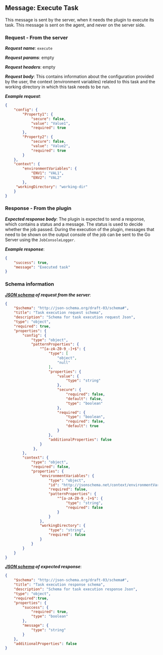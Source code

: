 ## Message: Execute Task

This message is sent by the server, when it needs the plugin to execute its task. This message is sent on the agent, and
never on the server side.

### Request - From the server

***Request name***: ```execute```

***Request params***: empty

***Request headers***: empty

***Request body***: This contains information about the configuration provided by the user, the context (environment
variables) related to this task and the working directory in which this task needs to be run.

***Example request***:
```json
{
    "config": {
        "Property1": {
            "secure": false,
            "value": "Value1",
            "required": true
        },
        "Property2": {
            "secure": false,
            "value": "Value2",
            "required": true
        }
    },
    "context": {
        "environmentVariables": {
            "ENV1": "VAL1",
            "ENV2": "VAL2"
        },
     "workingDirectory": "working-dir"
    }
}
```

### Response - From the plugin

***Expected response body***: The plugin is expected to send a response, which contains a status and a message. The
status is used to decide whether the job passed. During the execution of the plugin, messages that need to be shown on
the output console of the job can be sent to the Go Server using the ```JobConsoleLogger```.

***Example response***:
```json
{
    "success": true,
    "message": "Executed task"
}
```

### Schema information

***[JSON schema](http://json-schema.org) of request from the server***:
```json
{
    "$schema": "http://json-schema.org/draft-03/schema#",
    "title": "Task execution request schema",
    "description": "Schema for task execution request Json",
    "type": "object",
    "required": true,
    "properties": {
        "config": {
            "type": "object",
            "patternProperties": {
                "^[a-zA-Z0-9_-]+$": {
                    "type": [
                        "object",
                        "null"
                    ],
                    "properties": {
                        "value": {
                            "type": "string"
                        },
                        "secure": {
                            "required": false,
                            "default": false,
                            "type": "boolean"
                        },
                        "required": {
                            "type": "boolean",
                            "required": false,
                            "default": true
                        }
                    },
                    "additionalProperties": false
                }
             },
        },
        "context": {
            "type": "object",
            "required": false,
            "properties": {
                "environmentVariables": {
                    "type": "object",
                    "id": "http://jsonschema.net/context/environmentVariables",
                    "required": false,
                    "patternProperties": {
                        "^[a-zA-Z0-9_-]+$": {
                            "type": "string",
                            "required": false
                        }
                    }
                },
                "workingDirectory": {
                    "type": "string",
                    "required": false
                }
            }
        }
    }
}
```

***[JSON schema](http://json-schema.org) of expected response***:
```json
{
    "$schema": "http://json-schema.org/draft-03/schema#",
    "title": "Task execution response schema",
    "description": "Schema for task execution response Json",
    "type": "object",
    "required":true,
    "properties": {
        "success": {
            "required": true,
            "type": "boolean"
        },
        "message": {
            "type": "string"
        }
    },
    "additionalProperties": false
}
```
